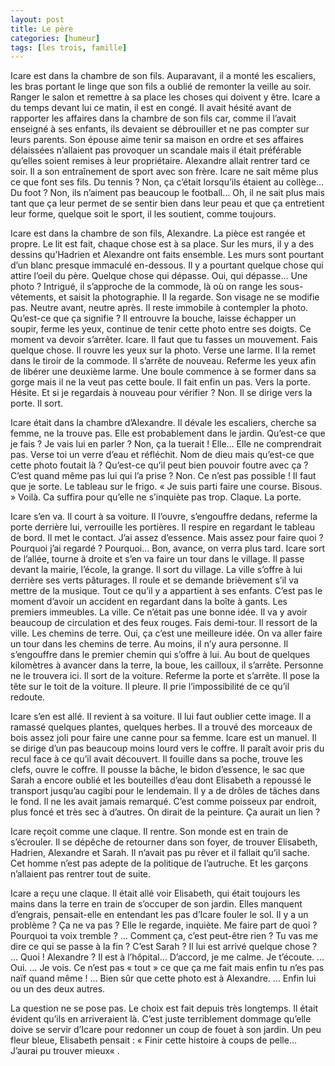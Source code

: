 ```yaml
---
layout: post
title: Le père
categories: [humeur]
tags: [les trois, famille]
---
```


Icare est dans la chambre de son fils. Auparavant, il a monté les escaliers, les bras portant le linge que son fils a oublié de remonter la veille au soir. Ranger le salon et remettre à sa place les choses qui doivent y être. Icare a du temps devant lui ce matin, il est en congé. Il avait hésité avant de rapporter les affaires dans la chambre de son fils car, comme il l’avait enseigné à ses enfants, ils devaient se débrouiller et ne pas compter sur leurs parents. Son épouse aime tenir sa maison en ordre et ses affaires délaissées n’allaient pas provoquer un scandale mais il était préférable qu’elles soient remises à leur propriétaire. Alexandre allait rentrer tard ce soir. Il a son entraînement de sport avec son frère. Icare ne sait même plus ce que font ses fils. Du tennis ? Non, ça c’était lorsqu’ils étaient au collège… Du foot ? Non, ils n’aiment pas beaucoup le football… Oh, il ne sait plus mais tant que ça leur permet de se sentir bien dans leur peau et que ça entretient leur forme, quelque soit le sport, il les soutient, comme toujours.

Icare est dans la chambre de son fils, Alexandre. La pièce est rangée et propre. Le lit est fait, chaque chose est à sa place. Sur les murs, il y a des dessins qu’Hadrien et Alexandre ont faits ensemble. Les murs sont pourtant d’un blanc presque immaculé en-dessous. Il y a pourtant quelque chose qui attire l’oeil du père. Quelque chose qui dépasse. Oui, qui dépasse… Une photo ? Intrigué, il s’approche de la commode, là où on range les sous-vêtements, et saisit la photographie. Il la regarde. Son visage ne se modifie pas. Neutre avant, neutre après. Il reste immobile à contempler la photo. Qu’est-ce que ça signifie ? Il entrouvre la bouche, laisse échapper un soupir, ferme les yeux, continue de tenir cette photo entre ses doigts. Ce moment va devoir s’arrêter. Icare. Il faut que tu fasses un mouvement. Fais quelque chose. Il rouvre les yeux sur la photo. Verse une larme. Il la remet dans le tiroir de la commode. Il s’arrête de nouveau. Referme les yeux afin de libérer une deuxième larme. Une boule commence à se former dans sa gorge mais il ne la veut pas cette boule. Il fait enfin un pas. Vers la porte. Hésite. Et si je regardais à nouveau pour vérifier ? Non. Il se dirige vers la porte. Il sort.

Icare était dans la chambre d’Alexandre. Il dévale les escaliers, cherche sa femme, ne la trouve pas. Elle est probablement dans le jardin. Qu’est-ce que je fais ? Je vais lui en parler ? Non, ça la tuerait ! Elle… Elle ne comprendrait pas. Verse toi un verre d’eau et réfléchit. Nom de dieu mais qu’est-ce que cette photo foutait là ? Qu’est-ce qu’il peut bien pouvoir foutre avec ça ? C’est quand même pas lui qui l’a prise ? Non. Ce n’est pas possible ! Il faut que je sorte. Le tableau sur le frigo. « Je suis parti faire une course. Bisous. » Voilà. Ca suffira pour qu’elle ne s’inquiète pas trop. Claque. La porte.

Icare s’en va. Il court à sa voiture. Il l’ouvre, s’engouffre dedans, referme la porte derrière lui, verrouille les portières. Il respire en regardant le tableau de bord. Il met le contact. J’ai assez d’essence. Mais assez pour faire quoi ? Pourquoi j’ai regardé ? Pourquoi… Bon, avance, on verra plus tard. Icare sort de l’allée, tourne à droite et s’en va faire un tour dans le village. Il passe devant la mairie, l’école, la grange. Il sort du village. La ville s’offre à lui derrière ses verts pâturages. Il roule et se demande brièvement s’il va mettre de la musique. Tout ce qu’il y a appartient à ses enfants. C’est pas le moment d’avoir un accident en regardant dans la boîte à gants. Les premiers immeubles. La ville. Ce n’était pas une bonne idée. Il va y avoir beaucoup de circulation et des feux rouges. Fais demi-tour. Il ressort de la ville. Les chemins de terre. Oui, ça c’est une meilleure idée. On va aller faire un tour dans les chemins de terre. Au moins, il n’y aura personne. Il s’engouffre dans le premier chemin qui s’offre à lui. Au bout de quelques kilomètres à avancer dans la terre, la boue, les cailloux, il s’arrête. Personne ne le trouvera ici. Il sort de la voiture. Referme la porte et s’arrête. Il pose la tête sur le toit de la voiture. Il pleure. Il prie l’impossibilité de ce qu’il redoute.

Icare s’en est allé. Il revient à sa voiture. Il lui faut oublier cette image. Il a ramassé quelques plantes, quelques herbes. Il a trouvé des morceaux de bois assez joli pour faire une canne pour sa femme. Icare est un manuel. Il se dirige d’un pas beaucoup moins lourd vers le coffre. Il paraît avoir pris du recul face à ce qu’il avait découvert. Il fouille dans sa poche, trouve les clefs, ouvre le coffre. Il pousse la bâche, le bidon d’essence, le sac que Sarah a encore oublié et les bouteilles d’eau dont Elisabeth a repoussé le transport jusqu’au cagibi pour le lendemain. Il y a de drôles de tâches dans le fond. Il ne les avait jamais remarqué. C’est comme poisseux par endroit, plus foncé et très sec à d’autres. On dirait de la peinture. Ça aurait un lien ?

Icare reçoit comme une claque. Il rentre. Son monde est en train de s’écrouler. Il se dépêche de retourner dans son foyer, de trouver Elisabeth, Hadrien, Alexandre et Sarah. Il n’avait pas pu rêver et il fallait qu’il sache. Cet homme n’est pas adepte de la politique de l’autruche. Et les garçons n’allaient pas rentrer tout de suite.

Icare a reçu une claque. Il était allé voir Elisabeth, qui était toujours les mains dans la terre en train de s’occuper de son jardin. Elles manquent d’engrais, pensait-elle en entendant les pas d’Icare fouler le sol. Il y a un problème ? Ça ne va pas ? Elle le regarde, inquiète. Me faire part de quoi ? Pourquoi ta voix tremble ? … Comment ça, c’est peut-être rien ? Tu vas me dire ce qui se passe à la fin ? C’est Sarah ? Il lui est arrivé quelque chose ? … Quoi ! Alexandre ? Il est à l’hôpital… D’accord, je me calme. Je t’écoute. … Oui. … Je vois. Ce n’est pas « tout » ce que ça me fait mais enfin tu n’es pas naïf quand même ! … Bien sûr que cette photo est à Alexandre. … Enfin lui ou un des deux autres.

La question ne se pose pas. Le choix est fait depuis très longtemps. Il était évident qu’ils en arriveraient là. C’est juste terriblement dommage qu’elle doive se servir d’Icare pour redonner un coup de fouet à son jardin. Un peu fleur bleue, Elisabeth pensait : « Finir cette histoire à coups de pelle… J’aurai pu trouver mieux« .
